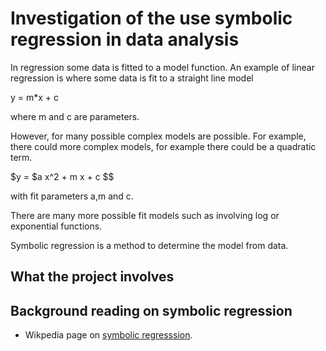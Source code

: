 # Investigation of the use symbolic regression in data analysis

In regression some data is fitted to a model function.
An example of linear regression is where some data is fit to
a straight line model

y = m*x + c

where m and c are parameters. 

However, for many possible complex models are possible.
For example, there could more complex models, for example
there could be a quadratic term.


$y = $a  x^2 + m x + c $$

with fit parameters a,m and c.

There are many more possible fit models such as involving log
or exponential functions.

Symbolic regression is a method to determine the model from
data.

## What the project involves

##  Background reading on symbolic regression

* Wikpedia page on [symbolic regresssion](https://en.wikipedia.org/wiki/Symbolic_regression).
